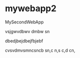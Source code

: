 # mywebapp2
MySecondWebApp

vsjgwvdbwv dmbw sn

dbedjbejdbejfbjebf


cvsvdmvsmncsncb sn,c n,s c,d cn,
